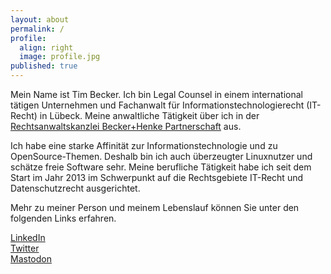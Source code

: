 ```yaml
---
layout: about
permalink: /
profile:
  align: right
  image: profile.jpg
published: true
---
```


Mein Name ist Tim Becker. Ich bin Legal Counsel in einem international tätigen Unternehmen und Fachanwalt für Informationstechnologierecht (IT-Recht) in Lübeck. Meine anwaltliche Tätigkeit über ich in der [Rechtsanwaltskanzlei Becker+Henke Partnerschaft](<https://becker-henke.de>) aus. 

Ich habe eine starke Affinität zur Informationstechnologie und zu OpenSource-Themen. Deshalb bin ich auch überzeugter Linuxnutzer und schätze freie Software sehr. Meine berufliche Tätigkeit habe ich seit dem Start im Jahr 2013 im Schwerpunkt auf die Rechtsgebiete IT-Recht und Datenschutzrecht ausgerichtet.

Mehr zu meiner Person und meinem Lebenslauf können Sie unter den folgenden Links erfahren.

[LinkedIn](<https://www.linkedin.com/in/becker-tim/>)\
[Twitter](<https://twitter.com/ra_tbecker>)\
[Mastodon](<@timbecker@digitalcourage.social>)
